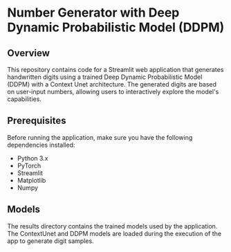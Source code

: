 # Number Generator with Deep Dynamic Probabilistic Model (DDPM)

## Overview

This repository contains code for a Streamlit web application that generates handwritten digits using a trained Deep Dynamic Probabilistic Model (DDPM) with a Context Unet architecture. The generated digits are based on user-input numbers, allowing users to interactively explore the model's capabilities.

## Prerequisites

Before running the application, make sure you have the following dependencies installed:

- Python 3.x
- PyTorch
- Streamlit
- Matplotlib
- Numpy

## Models

The results directory contains the trained models used by the application. The ContextUnet and DDPM models are loaded during the execution of the app to generate digit samples.
